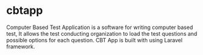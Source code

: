 # cbtapp
Computer Based Test Application is a software for writing computer based test, It allows the test conducting organization to load the test questions and possible options for each question. CBT App is built with using Laravel framework.
